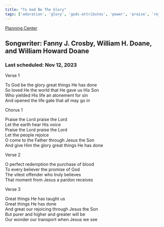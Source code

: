 ```yaml
---
title: "To God Be The Glory"
tags: ['adoration', 'glory', 'gods-attributes', 'power', 'praise', 'rejoice', 'testimony', 'worship']
---
```


[Planning Center](https://services.planningcenteronline.com/songs/16065102)

## Songwriter: Fanny J. Crosby, William H. Doane, and William Howard Doane
### Last scheduled: Nov 12, 2023          

Verse 1  
  
To God be the glory great things He has done  
So loved He the world that He gave us His Son  
Who yielded His life an atonement for sin  
And opened the life gate that all may go in  
  
Chorus 1  
  
Praise the Lord praise the Lord  
Let the earth hear His voice  
Praise the Lord praise the Lord  
Let the people rejoice  
O come to the Father through Jesus the Son  
And give Him the glory great things He has done  
  
Verse 2  
  
O perfect redemption the purchase of blood  
To every believer the promise of God  
The vilest offender who truly believes  
That moment from Jesus a pardon receives  
  
Verse 3  
  
Great things He has taught us  
Great things He has done  
And great our rejoicing through Jesus the Son  
But purer and higher and greater will be  
Our wonder our transport when Jesus we see
